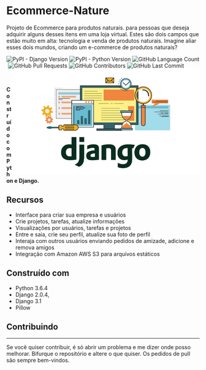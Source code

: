 # Ecommerce-Nature
Projeto de Ecommerce para  produtos naturais. para pessoas que deseja adquirir alguns desses itens em uma loja virtual. Estes são dois campos que estão muito em alta: tecnologia e venda de produtos naturais. Imagine aliar esses dois mundos, criando um e-commerce de produtos naturais?


<p align = left'>
    <img alt="PyPI - Django Version" src="https://img.shields.io/pypi/djversions/djangorestframework">
    <img alt="PyPI - Python Version" src="https://img.shields.io/pypi/pyversions/Django">
    <img alt="GitHub Language Count" src="https://img.shields.io/github/languages/count/ricardolopespires/Django" />
    <img alt="" src="https://img.shields.io/github/repo-size/ricardolopespires/Django" />
    <img alt="GitHub Pull Requests" src="https://img.shields.io/github/issues-pr/ricardolopespires/Django" />
    <img alt="GitHub Contributors" src="https://img.shields.io/github/contributors/ricardolopespires/Django" />
    <img alt="GitHub Last Commit" src="https://img.shields.io/github/last-commit/ricardolopespires/Django" />
                
   <img align = right src="https://github.com/ricardolopespires/Django/blob/master//banner-django.png" width = 490/>
</p>


<br>

**Construído com Python e Django.**




## Recursos

* Interface para criar sua empresa e usuários
* Crie projetos, tarefas, atualize informações
* Visualizações por usuários, tarefas e projetos
* Entre e saia, crie seu perfil, atualize sua foto de perfil
* Interaja com outros usuários enviando pedidos de amizade, adicione e remova amigos
* Integração com Amazon AWS S3 para arquivos estáticos

## Construído com

* Python 3.6.4
* Django  2.0.4,
* Django 3.1
* Pillow

## Contribuindo

-----------------------------------------------------
Se você quiser contribuir, é só abrir um problema e me dizer onde posso melhorar.
Bifurque o repositório e altere o que quiser.
Os pedidos de pull são sempre bem-vindos.
